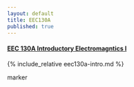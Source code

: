 ```yaml
---
layout: default
title: EEC130A
published: true
---
```


#### [EEC 130A Introductory Electromagntics I]("/education/eec130a.html")

{% include_relative eec130a-intro.md %}

marker